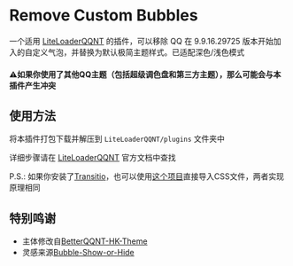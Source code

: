 # Remove Custom Bubbles
一个适用 [LiteLoaderQQNT](https://liteloaderqqnt.github.io/) 的插件，可以移除 QQ 在 9.9.16.29725 版本开始加入的自定义气泡，并替换为默认极简主题样式。已适配深色/浅色模式
#### ⚠️如果你使用了其他QQ主题（包括超级调色盘和第三方主题），那么可能会与本插件产生冲突

## 使用方法
将本插件打包下载并解压到 `LiteLoaderQQNT/plugins` 文件夹中

详细步骤请在 [LiteLoaderQQNT](https://liteloaderqqnt.github.io/) 官方文档中查找

P.S.: 如果你安装了[Transitio](https://github.com/PRO-2684/transitio/)，也可以使用[这个项目](https://github.com/pasical/Remove-The-Custom-Bubbles)直接导入CSS文件，两者实现原理相同

## 特别鸣谢
- 主体修改自[BetterQQNT-HK-Theme](https://github.com/huankong233/LiteLoaderQQNT-HK-Theme)
- 灵感来源[Bubble-Show-or-Hide](https://github.com/Guest-Liang/Bubble-Show-or-Hide)

